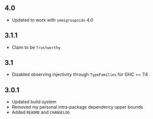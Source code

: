 4.0
---
* Updated to work with `semigroupoids` 4.0

3.1.1
-----
* Claim to be `Trustworthy`

3.1
---
* Disabled observing injectivity through `TypeFamilies` for GHC >= 7.6

3.0.1
-----
* Updated build system
* Removed my personal intra-package dependency upper bounds
* Added `README` and `CHANGELOG`
